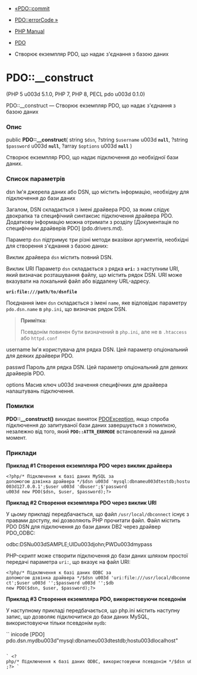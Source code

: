 - [«PDO::commit](pdo.commit.md)
- [PDO::errorCode »](pdo.errorcode.md)

- [PHP Manual](index.md)
- [PDO](class.pdo.md)
- Створює екземпляр PDO, що надає з'єднання з базою даних

# PDO::\_\_construct

(PHP 5 u003d 5.1.0, PHP 7, PHP 8, PECL pdo u003d 0.1.0)

PDO::\_\_construct — Створює екземпляр PDO, що надає з'єднання з
базою даних

### Опис

public **PDO::\_\_construct**(
string `$dsn`,
?string `$username` u003d **`null`**,
?string `$password` u003d **`null`**,
?array `$options` u003d **`null`**
)

Створює екземпляр PDO, що надає підключення до необхідної бази
даних.

### Список параметрів

dsn
Ім'я джерела даних або DSN, що містить інформацію, необхідну для
підключення до бази даних

Загалом, DSN складається з імені драйвера PDO, за яким слідує двокрапка
та специфічний синтаксис підключення драйвера PDO. Додаткову
інформацію можна отримати з розділу [Документація по специфічним
драйверів PDO] (pdo.drivers.md).

Параметр `dsn` підтримує три різні методи вказівки аргументів,
необхідні для створення з'єднання з базою даних:

Виклик драйвера
`dsn` містить повний DSN.

Виклик URI
Параметр `dsn` складається з рядка **`uri:`** з наступним URI, який
визначає розташування файлу, що містить рядок DSN. URI може
вказувати на локальний файл або віддалену URL-адресу.

**`uri:file:///path/to/dsnfile`**

Поєднання імен
`dsn` складається з імені `name`, яке відповідає параметру
`pdo.dsn.name` в `php.ini`, що визначає рядок DSN.

> **Примітка**:
>
> Псевдонім повинен бути визначений в `php.ini`, але не в `.htaccess` або
> `httpd.conf`

username
Ім'я користувача для рядка DSN. Цей параметр опціональний для деяких
драйвери PDO.

passwd
Пароль для рядка DSN. Цей параметр опціональний для деяких драйверів
PDO.

options
Масив ключ u003d значення специфічних для драйвера налаштувань підключення.

### Помилки

**PDO::\_\_construct()** викидає виняток
[PDOException](class.pdoexception.md), якщо спроба підключення до
запитуваної бази даних завершується з помилкою, незалежно від того,
який **`PDO::ATTR_ERRMODE`** встановлений на даний момент.

### Приклади

**Приклад #1 Створення екземпляра PDO через виклик драйвера**

` <?php/* Підключення к базі даних MySQL за допомогою дзвінка драйвера */$dsn u003d 'mysql:dbnameu003dtestdb;hostu003d127.0.0.1';$user u003d 'dbuser';$'password u003d new PDO($dsn, $user, $password);?> `

**Приклад #2 Створення екземпляра PDO через виклик URI**

У цьому прикладі передбачається, що файл `/usr/local/dbconnect`
існує з правами доступу, які дозволяють PHP прочитати файл. Файл
містить PDO DSN для підключення до бази даних DB2 через драйвер
PDO_ODBC:

odbc:DSNu003dSAMPLE;UIDu003djohn;PWDu003dmypass

PHP-скрипт може створити підключення до бази даних шляхом простої
передачі параметра `uri:`, що вказує на файл URI:

` <?php/* Підключення к базі даних ODBC за допомогою дзвінка драйвера */$dsn u003d 'uri:file:///usr/local/dbconnect';$user u003d '';$password u003d '';$db new PDO($dsn, $user, $password);?> `

**Приклад #3 Створення екземпляра PDO, використовуючи псевдонім**

У наступному прикладі передбачається, що php.ini містить наступну
запис, що дозволяє підключитися до бази даних MySQL, використовуючи тільки
псевдонім `mydb`:

`` inicode
[PDO]
pdo.dsn.mydbu003d"mysql:dbnameu003dtestdb;hostu003dlocalhost"
````

` <?php/* Підключення к базі даних ODBC, використовуючи псевдонім */$dsn u003d 'mydb';$user u003d '';$password u003d '';$dbh u003d new PDO($dsn,$ ;?> `
